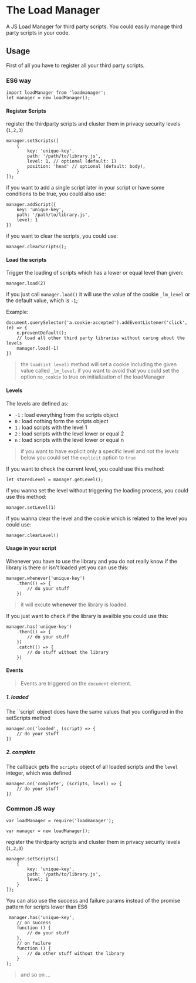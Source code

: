 # The Load Manager
A JS Load Manager for third party scripts. You could easily manage third party scripts in your code.

## Usage

First of all you have to register all your third party scripts.

### ES6 way

    import loadManager from 'loadmanager';
    let manager = new loadManager();

#### Register Scripts
register the thirdparty scripts and cluster them in privacy security levels (`1,2,3`)

    manager.setScripts([
        {
            key: 'unique-key',
            path: '/path/to/library.js',
            level: 1, // optional (default: 1)
            position: 'head' // optional (default: body),
        }
    ]);

if you want to add a single script later in your script or have some conditions to be true, you could also use:

    manager.addScript({
        key: 'unique-key',
        path: '/path/to/library.js',                    
        level: 1
    })

if you want to clear the scripts, you could use:

    manager.clearScripts();

#### Load the scripts
Trigger the loading of scripts which has a lower or equal level than given:

    manager.load(2)

if you just call `manager.load()` it will use the value of the cookie `_lm_level` or the default value, which is `-1`;

Example:

    document.querySelector('a.cookie-accepted').addEventListener('click', (e) => {
        e.preventDefault();
        // load all other third party libraries without caring about the levels
        manager.load(-1) 
    })

> the `load(int level)` method will set a cookie including the given value called `_lm_level`. if you want to avoid that you could set the option `no_cookie` to true on initialization of the loadManager

#### Levels
The levels are defined as:

- `-1` : load everything from the scripts object
- `0` : load nothing form the scripts object
- `1` : load scripts with the level 1
- `2` : load scripts with the level lower or equal 2
- `n` : load scripts with the level lower or equal n

> if you want to have explicit only a specific level and not the levels below you could set the `explicit` option to `true`

If you want to check the current level, you could use this method:

    let storedLevel = manager.getLevel(); 

if you wanna set the level without triggering the loading process, you could use this method:

    manager.setLevel(1)

if you wanna clear the level and the cookie which is related to the level you could use:

    manager.clearLevel()


#### Usage in your script

Whenever you have to use the library and you do not really know if the library is there or isn't loaded yet you can use this:

    manager.whenever('unique-key')
        .then(() => {
            // do your stuff
        })

> it will excute **whenever** the library is loaded. 

If you just want to check if the library is availble you could use this:

    manager.has('unique-key')
        .then(() => { 
            // do your stuff
        })
        .catch(() => {
            // do stuff without the library
        })

#### Events

> Events are triggered on the `document` element.

##### 1. loaded

The ``script` object does have the same values that you configured in the setScripts method

    manager.on('loaded', (script) => {
        // do your stuff
    })

##### 2. complete

The callback gets the `scripts` object of all loaded scripts and the `level` integer, which was defined

    manager.on('complete', (scripts, level) => {
        // do your stuff
    })



### Common JS way

    var loadManager = require('loadmanager');

    var manager = new loadManager();

register the thirdparty scripts and cluster them in privacy security levels (`1,2,3`)

    manager.setScripts([
        {
            key: 'unique-key',
            path: '/path/to/library.js',
            level: 1
        }
    ]);

You can also use the success and failure params instead of the promise pattern for scripts lower than ES6

     manager.has('unique-key', 
        // on success
        function () {
            // do your stuff
        },
        // on failure
        function () {
            // do other stuff without the library
        }
    );

> and so on ...
